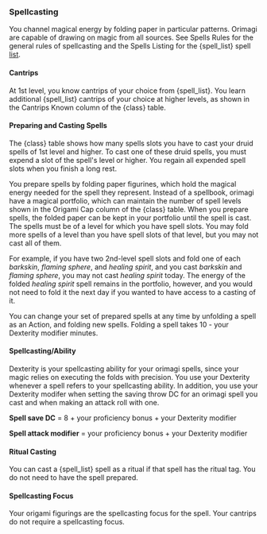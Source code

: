 ### Spellcasting

You channel magical energy by folding paper in particular patterns.  Orimagi are capable of drawing on magic from all sources.  See Spells Rules for the general rules of spellcasting and the Spells Listing for the {spell_list} spell [list](#spellcasting).

#### Cantrips

At 1st level, you know cantrips of your choice from {spell_list}.  You learn additional {spell_list} cantrips of your choice at higher levels, as shown in the Cantrips Known column of the {class} table.

#### Preparing and Casting Spells

The {class} table shows how many spells slots you have to cast your druid spells of 1st level and higher.  To cast one of these druid spells, you must expend a slot of the spell's level or higher.  You regain all expended spell slots when you finish a long rest.

You prepare spells by folding paper figurines, which hold the magical energy needed for the spell they represent.  Instead of a spellbook, orimagi have a magical portfolio, which can maintain the number of spell levels shown in the Origami Cap column of the {class} table.  When you prepare spells, the folded paper can be kept in your portfolio until the spell is cast.  The spells must be of a level for which you have spell slots.  You may fold more spells of a level than you have spell slots of that level, but you may not cast all of them.

For example, if you have two 2nd-level spell slots and fold one of each *barkskin*, *flaming sphere*, and *healing spirit*, and you cast *barkskin* and *flaming sphere*, you may not cast *healing spirit* today.  The energy of the folded *healing spirit* spell remains in the portfolio, however, and you would not need to fold it the next day if you wanted to have access to a casting of it.

You can change your set of prepared spells at any time by unfolding a spell as an Action, and folding new spells.  Folding a spell takes 10 - your Dexterity modifier minutes.

#### Spellcasting/Ability

Dexterity is your spellcasting ability for your orimagi spells, since your magic relies on executing the folds with precision.  You use your Dexterity whenever a spell refers to your spellcasting ability.  In addition, you use your Dexterity modifer when setting the saving throw DC for an orimagi spell you cast and when making an attack roll with one.

**Spell save DC** = 8 + your proficiency bonus + your Dexterity modifier

**Spell attack modifier** = your proficiency bonus + your Dexterity modifier

#### Ritual Casting

You can cast a {spell_list} spell as a ritual if that spell has the ritual tag.  You do not need to have the spell prepared.

#### Spellcasting Focus

Your origami figurings are the spellcasting focus for the spell.  Your cantrips do not require a spellcasting focus.
